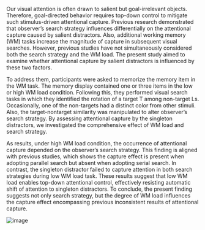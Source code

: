 Our visual attention is often drawn to salient but goal-irrelevant objects. Therefore, goal-directed behavior requires top-down control to mitigate such stimulus-driven attentional capture. Previous research demonstrated that observer’s search strategy influences differentially on the attentional capture caused by salient distractors. Also, additional working memory (WM) tasks increase the magnitude of capture in subsequent visual searches. However, previous studies have not simultaneously considered both the search strategy and the WM load. The present study aimed to examine whether attentional capture by salient distractors is influenced by these two factors. 

To address them, participants were asked to memorize the memory item in the WM task. The memory display contained one or three items in the low or high WM load condition. Following this, they performed visual search tasks in which they identified the rotation of a target T among non-target Ls. Occasionally, one of the non-targets had a distinct color from other stimuli. Also, the target-nontarget similarity was manipulated to alter observer’s search strategy. By assessing attentional capture by the singleton distractors, we investigated the comprehensive effect of WM load and search strategy. 

As results, under high WM load condition, the occurrence of attentional capture depended on the observer’s search strategy. This finding is aligned with previous studies, which shows the capture effect is present when adopting parallel search but absent when adopting serial search. In contrast, the singleton distractor failed to capture attention in both search strategies during low WM load task. These results suggest that low WM load enables top-down attentional control, effectively resisting automatic shift of attention to singleton distractors. To conclude, the present finding suggests not only search strategy, but the degree of WM load influences the capture effect encompassing previous inconsistent results of attentional capture. 

![image](https://github.com/user-attachments/assets/cd48422b-e638-4a88-b812-efd200970317)

